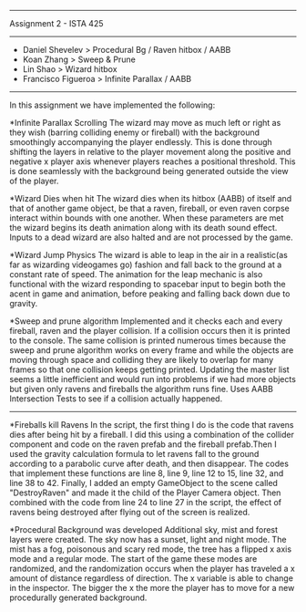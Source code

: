 ___________________________________________________________
Assignment 2 - ISTA 425
___________________________________________________________
+	Daniel Shevelev	> Procedural Bg / Raven hitbox / AABB			          
+	Koan Zhang > Sweep & Prune
+	Lin Shao > Wizard hitbox						          
+	Francisco Figueroa > Infinite Parallax / AABB				          
___________________________________________________________


In this assignment we have implemented the following:

*Infinite Parallax Scrolling 
	The wizard may move as much left or right as they wish (barring colliding
enemy or fireball) with the background smoothingly accompanying the player endlessly.
This is done through shifting the layers in relative to the player movement along the
positive and negative x player axis whenever players reaches a positional threshold.
This is done seamlessly with the background being generated outside the view of the player.

*Wizard Dies when hit
	The wizard dies when its hitbox (AABB) of itself and that of another game object,
be that a raven, fireball, or even raven corpse interact within bounds with one another.
When these parameters are met the wizard begins its death animation along with its death
sound effect. Inputs to a dead wizard are also halted and are not processed by the game.

*Wizard Jump Physics
	The wizard is able to leap in the air in a realistic(as far as wizarding videogames
go) fashion and fall back to the ground at a constant rate of speed. The animation for the
leap mechanic is also functional with the wizard responding to spacebar input to begin
both the acent in game and animation, before peaking and falling back down due to gravity.

*Sweep and prune algorithm
	Implemented and it checks each and every fireball, raven and the player collision.
If a collision occurs then it is printed to the console. The same collision is printed
numerous times because the sweep and prune algorithm works on every frame and while the
objects are moving through space and colliding they are likely to overlap for many frames
so that one collision keeps getting printed. Updating the master list seems a little 
inefficient and would run into problems if we had more objects but given only ravens and 
fireballs the algorithm runs fine. Uses AABB Intersection Tests to see if a collision
actually happened.

___________________________________________________________

*Fireballs kill Ravens
	In the script, the first thing I do is the code that ravens dies after being
hit by a fireball. I did this using a combination of the collider component and code
on the raven prefab and the fireball prefab.Then I used the gravity calculation formula to
let ravens fall to the ground according to a parabolic curve after death, and then
disappear. The codes that implement these functions are line 8, line 9, line 12 to 15,
line 32, and line 38 to 42. Finally, I added an empty GameObject to the scene called
"DestroyRaven" and made it the child of the Player Camera object. Then combined with
the code from line 24 to line 27 in the script, the effect of ravens being destroyed
after flying out of the screen is realized.

*Procedural Background was developed
	Additional sky, mist and forest layers were created. The sky now has a sunset, light
and night mode. The mist has a fog, poisonous and scary red mode, the tree has a flipped x
axis mode and a regular mode. The start of the game these modes are randomized, and the
randomization occurs when the player has traveled a x amount of distance regardless of
direction. The x variable is able to change in the inspector. The bigger the x the more
the player has to move for a new procedurally generated background.
